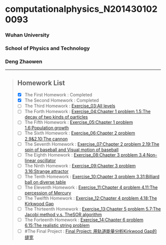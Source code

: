 # computationalphysics_N2014301020093  
### Wuhan University  
### School of Physics and Technology  
### Deng Zhaowen  
  ***  
> ## Homework List  
> - [x] The First Homework
: Completed
> - [x] The Second Homework
: Completed
> - [ ] The Third Homework
: [Exercise_03:All levels]( )
> - [ ] The Forth Homework
: [Exercise_04:Chapter 1 problem 1.5:The decay of two kinds of particles]( )
> - [ ] The Fifth Homework
: [Exercise_05:Chapter 1 problem 1.6:Population growth]( )
> - [ ] The Sixth Homework
: [Exercise_06:Chapter 2 problem 2.9&2.10:The cannon]( )
> - [ ] The Seventh Homework
: [Exercise_07:Chapter 2 problem 2.19:The spin of baseball and Visual motion of baseball]( )
> - [ ] The Eighth Homework
: [Exercise_08:Chapter 3 problem 3.4:Non-linear oscillator]( )
> - [ ] The Ninth Homework
: [Exercise_09:Chapter 3 problem 3.16:Strange attractor]( )
> - [ ] The Tenth Homework
: [Exercise_10:Chapter 3 problem 3.31:Billiard ball on diverse table]( )
> - [ ] The Eleventh Homework
: [Exercise_11:Chapter 4 problem 4.11:The percession of Mercury]( )
> - [ ] The Twelfth Homework
: [Exercise_12:Chapter 4 problem 4.18:The Kirkwood Gap]( )
> - [ ] The Thirteenth Homework
: [Exercise_13:Chapter 5 problem 5.7:The Jacobi method v.s. TheSOR algorithm]( )
> - [ ] The Forteenth Homework
: [Exercise_14:Chapter 6 problem 6.15:The realistic string problem]( )
> - [ ] #The Final Project
: [Final Project: 用轨道能量分析Kirkwood Gap的缝宽]( )
 



